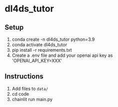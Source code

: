 # dl4ds_tutor

## Setup
1. conda create -n dl4ds_tutor python=3.9 
2. conda activate dl4ds_tutor
3. pip install -r requirements.txt
4. Create a .env file and add your openai api key as 'OPENAI_API_KEY=XXX'

## Instructions
1. Add files to `data/`
2. cd code
3. chainlit run main.py

